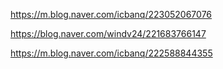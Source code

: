 https://m.blog.naver.com/icbanq/223052067076

https://blog.naver.com/windv24/221683766147

https://m.blog.naver.com/icbanq/222588844355
